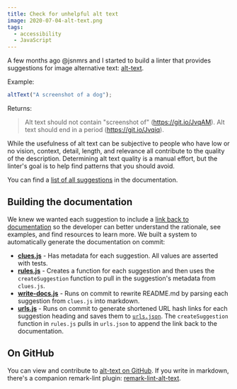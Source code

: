 ```yaml
---
title: Check for unhelpful alt text
image: 2020-07-04-alt-text.png
tags:
  - accessibility
  - JavaScript
---
```


A few months ago @jsnmrs and I started to build a linter that provides suggestions for image alternative text: [alt-text](https://github.com/double-great/alt-text).

Example:

```js
altText("A screenshot of a dog");
```

Returns:

> Alt text should not contain "screenshot of" (<https://git.io/JvqAM>). Alt text should end in a period (<https://git.io/Jvqiq>).

While the usefulness of alt text can be subjective to people who have low or no vision, context, detail, length, and relevance all contribute to the quality of the description. Determining alt text quality is a manual effort, but the linter's goal is to help find patterns that you should avoid.

You can find a [list of all suggestions](https://github.com/double-great/alt-text#suggestions) in the documentation.

## Building the documentation

We knew we wanted each suggestion to include a [link back to documentation](https://github.com/double-great/alt-text#suggestions) so the developer can better understand the rationale, see examples, and find resources to learn more. We built a system to automatically generate the documentation on commit:

- [**clues.js**](https://github.com/double-great/alt-text/blob/f002e55c8a88f2e0821c411eec2b3e37fdbfec59/clues.js) - Has metadata for each suggestion. All values are asserted with tests.
- [**rules.js**](https://github.com/double-great/alt-text/blob/f002e55c8a88f2e0821c411eec2b3e37fdbfec59/rules.js) - Creates a function for each suggestion and then uses the `createSuggestion` function to pull in the suggestion's metadata from `clues.js`.
- [**write-docs.js**](https://github.com/double-great/alt-text/blob/f002e55c8a88f2e0821c411eec2b3e37fdbfec59/scripts/write-docs.js) - Runs on commit to rewrite README.md by parsing each suggestion from `clues.js` into markdown.
- [**urls.js**](https://github.com/double-great/alt-text/blob/f002e55c8a88f2e0821c411eec2b3e37fdbfec59/scripts/url.js) - Runs on commit to generate shortened URL hash links for each suggestion heading and saves them to [`urls.json`](https://github.com/double-great/alt-text/blob/f002e55c8a88f2e0821c411eec2b3e37fdbfec59/urls.json). The `createSuggestion` function in `rules.js` pulls in `urls.json` to append the link back to the documentation.

## On GitHub

You can view and contribute to [alt-text on GitHub](https://github.com/double-great/alt-text). If you write in markdown, there's a companion remark-lint plugin: [remark-lint-alt-text](https://github.com/double-great/remark-lint-alt-text).
